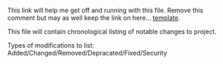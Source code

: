 This link will help me get off and running with this file. Remove this comment but may as well keep the link on here... [template](https://keepachangelog.com/en/1.0.0/).

This file will contain chronological listing of notable changes to project.

Types of modifications to list: Added/Changed/Removed/Depracated/Fixed/Security
